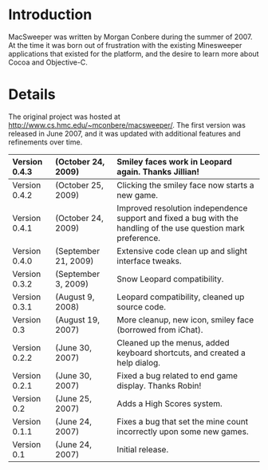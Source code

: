 # Introduction #

MacSweeper was written by Morgan Conbere during the summer of 2007. At the time it was born out of frustration with the existing Minesweeper applications that existed for the platform, and the desire to learn more about Cocoa and Objective-C.


# Details #

The original project was hosted at http://www.cs.hmc.edu/~mconbere/macsweeper/. The first version was released in June 2007, and it was updated with additional features and refinements over time.

| Version 0.4.3 | (October 24, 2009) | Smiley faces work in Leopard again. Thanks Jillian! |
|:--------------|:-------------------|:----------------------------------------------------|
| Version 0.4.2 | (October 25, 2009) | Clicking the smiley face now starts a new game. |
| Version 0.4.1 | (October 24, 2009) | Improved resolution independence support and fixed a bug with the handling of the use question mark preference. |
| Version 0.4.0 | (September 21, 2009) | Extensive code clean up and slight interface tweaks. |
| Version 0.3.2 | (September 3, 2009) | Snow Leopard compatibility. |
| Version 0.3.1 | (August 9, 2008) | Leopard compatibility, cleaned up source code. |
| Version 0.3 | (August 19, 2007) | More cleanup, new icon, smiley face (borrowed from iChat). |
| Version 0.2.2 | (June 30, 2007) | Cleaned up the menus, added keyboard shortcuts, and created a help dialog. |
| Version 0.2.1 | (June 30, 2007) | Fixed a bug related to end game display. Thanks Robin! |
| Version 0.2 | (June 25, 2007) | Adds a High Scores system. |
| Version 0.1.1 | (June 24, 2007) | Fixes a bug that set the mine count incorrectly upon some new games. |
| Version 0.1 | (June 24, 2007) | Initial release. |